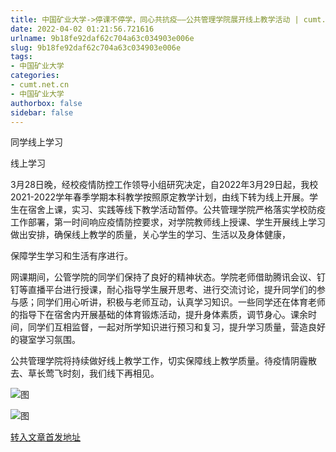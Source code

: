 ```yaml
---
title: 中国矿业大学->停课不停学，同心共抗疫——公共管理学院展开线上教学活动 | cumt.net.cn
date: 2022-04-02 01:21:56.721616
urlname: 9b18fe92daf62c704a63c034903e006e
slug: 9b18fe92daf62c704a63c034903e006e
tags: 
- 中国矿业大学
categories:
- cumt.net.cn
- 中国矿业大学
authorbox: false
sidebar: false
---
```

同学线上学习  

线上学习  

3月28日晚，经校疫情防控工作领导小组研究决定，自2022年3月29日起，我校2021-2022学年春季学期本科教学按照原定教学计划，由线下转为线上开展。学生在宿舍上课，实习、实践等线下教学活动暂停。公共管理学院严格落实学校防疫工作部署，第一时间响应疫情防控要求，对学院教师线上授课、学生开展线上学习做出安排，确保线上教学的质量，关心学生的学习、生活以及身体健康，
<!--more-->
保障学生学习和生活有序进行。

网课期间，公管学院的同学们保持了良好的精神状态。学院老师借助腾讯会议、钉钉等直播平台进行授课，耐心指导学生展开思考、进行交流讨论，提升同学们的参与感；同学们用心听讲，积极与老师互动，认真学习知识。一些同学还在体育老师的指导下在宿舍内开展基础的体育锻炼活动，提升身体素质，调节身心。课余时间，同学们互相监督，一起对所学知识进行预习和复习，提升学习质量，营造良好的寝室学习氛围。

公共管理学院将持续做好线上教学工作，切实保障线上教学质量。待疫情阴霾散去、草长莺飞时刻，我们线下再相见。

![图](http://xwzx.cumt.edu.cn/_upload/article/images/fe/a6/bc1cb962416eaffdbdc158565750/cb40a2e1-08db-43f0-8736-d5d56a944460.jpg)

![图](http://xwzx.cumt.edu.cn/_upload/article/images/fe/a6/bc1cb962416eaffdbdc158565750/a28856eb-1733-48fd-ae6b-55579a45a503.jpg)

[转入文章首发地址](http://xwzx.cumt.edu.cn/76/e0/c523a620256/page.htm)
